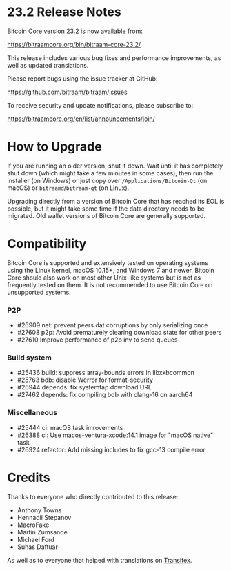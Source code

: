23.2 Release Notes
==================

Bitcoin Core version 23.2 is now available from:

  <https://bitraamcore.org/bin/bitraam-core-23.2/>

This release includes various bug fixes and performance
improvements, as well as updated translations.

Please report bugs using the issue tracker at GitHub:

  <https://github.com/bitraam/bitraam/issues>

To receive security and update notifications, please subscribe to:

  <https://bitraamcore.org/en/list/announcements/join/>

How to Upgrade
==============

If you are running an older version, shut it down. Wait until it has completely
shut down (which might take a few minutes in some cases), then run the
installer (on Windows) or just copy over `/Applications/Bitcoin-Qt` (on macOS)
or `bitraamd`/`bitraam-qt` (on Linux).

Upgrading directly from a version of Bitcoin Core that has reached its EOL is
possible, but it might take some time if the data directory needs to be migrated. Old
wallet versions of Bitcoin Core are generally supported.

Compatibility
==============

Bitcoin Core is supported and extensively tested on operating systems
using the Linux kernel, macOS 10.15+, and Windows 7 and newer.  Bitcoin
Core should also work on most other Unix-like systems but is not as
frequently tested on them.  It is not recommended to use Bitcoin Core on
unsupported systems.

### P2P

- #26909 net: prevent peers.dat corruptions by only serializing once
- #27608 p2p: Avoid prematurely clearing download state for other peers
- #27610 Improve performance of p2p inv to send queues

### Build system

- #25436 build: suppress array-bounds errors in libxkbcommon
- #25763 bdb: disable Werror for format-security
- #26944 depends: fix systemtap download URL
- #27462 depends: fix compiling bdb with clang-16 on aarch64

### Miscellaneous

- #25444 ci: macOS task imrovements
- #26388 ci: Use macos-ventura-xcode:14.1 image for "macOS native" task
- #26924 refactor: Add missing includes to fix gcc-13 compile error

Credits
=======

Thanks to everyone who directly contributed to this release:

- Anthony Towns
- Hennadii Stepanov
- MacroFake
- Martin Zumsande
- Michael Ford
- Suhas Daftuar

As well as to everyone that helped with translations on
[Transifex](https://www.transifex.com/bitraam/bitraam/).